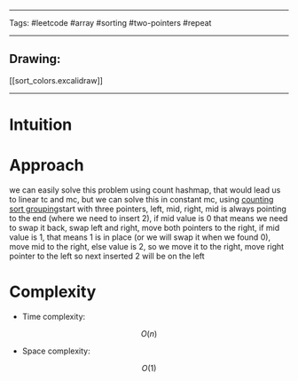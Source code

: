

----

Tags: #leetcode #array #sorting #two-pointers #repeat

----

## Drawing:
[[sort_colors.excalidraw]]

----


# Intuition

<!-- Describe your first thoughts on how to solve this problem. -->

  

# Approach

we can easily solve this problem using count hashmap, that would lead us to linear tc and mc, but we can solve this in constant mc, using [counting sort grouping](https://en.wikipedia.org/wiki/Dutch_national_flag_problem)start with three pointers, left, mid, right, mid is always pointing to the end (where we need to insert 2), if mid value is 0 that means we need to swap it back, swap left and right, move both pointers to the right, if mid value is 1, that means 1 is in place (or we will swap it when we found 0), move mid to the right, else value is 2, so we move it to the right, move right pointer to the left so next inserted 2 will be on the left

  

# Complexity

- Time complexity:

 $$O(n)$$

  

- Space complexity:

$$O(1)$$